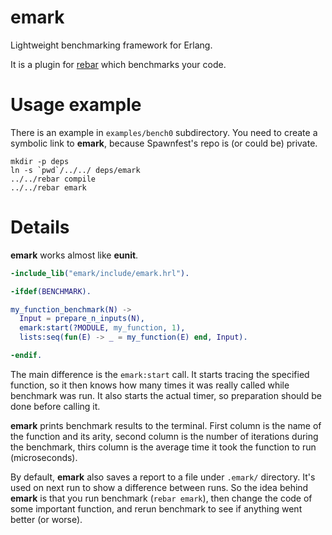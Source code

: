 emark
=====

Lightweight benchmarking framework for Erlang.

It is a plugin for [rebar](https://github.com/basho/rebar) which
benchmarks your code.

Usage example
=============

There is an example in `examples/bench0` subdirectory. You need to
create a symbolic link to **emark**, because Spawnfest's repo is (or
could be) private.

    mkdir -p deps
    ln -s `pwd`/../../ deps/emark
    ../../rebar compile
    ../../rebar emark

Details
=======

**emark** works almost like **eunit**.

```erlang
-include_lib("emark/include/emark.hrl").

-ifdef(BENCHMARK).

my_function_benchmark(N) ->
  Input = prepare_n_inputs(N),
  emark:start(?MODULE, my_function, 1),
  lists:seq(fun(E) -> _ = my_function(E) end, Input).

-endif.
```

The main difference is the `emark:start` call. It starts tracing the
specified function, so it then knows how many times it was really
called while benchmark was run. It also starts the actual timer, so
preparation should be done before calling it.

**emark** prints benchmark results to the terminal. First column is
the name of the function and its arity, second column is the number of
iterations during the benchmark, thirs column is the average time it
took the function to run (microseconds).

By default, **emark** also saves a report to a file under `.emark/`
directory. It's used on next run to show a difference between runs.
So the idea behind **emark** is that you run benchmark (`rebar
emark`), then change the code of some important function, and rerun
benchmark to see if anything went better (or worse).
